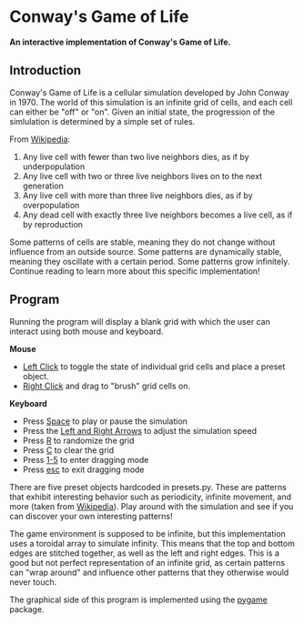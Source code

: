 # Conway's Game of Life

**An interactive implementation of Conway's Game of Life.**

## Introduction
Conway's Game of Life is a cellular simulation developed by John Conway in 1970. The world of this simulation is an infinite grid of cells, and each cell can either be "off" or "on". Given an initial state, the progression of the simlulation is determined by a simple set of rules.

From [Wikipedia](https://en.wikipedia.org/wiki/Conway's_Game_of_Life#cite_note-68):

1. Any live cell with fewer than two live neighbors dies, as if by underpopulation
2. Any live cell with two or three live neighbors lives on to the next generation
3. Any live cell with more than three live neighbors dies, as if by overpopulation
4. Any dead cell with exactly three live neighbors becomes a live cell, as if by reproduction

Some patterns of cells are stable, meaning they do not change without influence from an outside source. Some patterns are dynamically stable, meaning they oscillate with a certain period. Some patterns grow infinitely.
Continue reading to learn more about this specific implementation!

## Program
Running the program will display a blank grid with which the user can interact using both mouse and keyboard.

**Mouse**
- <ins>Left Click</ins> to toggle the state of individual grid cells and place a preset object.
- <ins>Right Click</ins> and drag to "brush" grid cells on.

**Keyboard**
- Press <ins>Space</ins> to play or pause the simulation
- Press the <ins>Left and Right Arrows</ins> to adjust the simulation speed
- Press <ins>R</ins> to randomize the grid
- Press <ins>C</ins> to clear the grid
- Press <ins>1-5</ins> to enter dragging mode
- Press <ins>esc</ins> to exit dragging mode

There are five preset objects hardcoded in presets.py. These are patterns that exhibit interesting behavior such as periodicity, infinite movement, and more (taken from [Wikipedia](https://en.wikipedia.org/wiki/Conway's_Game_of_Life#cite_note-68)). Play around with the simulation and see if you can discover your own interesting patterns!

The game environment is supposed to be infinite, but this implementation uses a toroidal array to simulate infinity. This means that the top and bottom edges are stitched together, as well as the left and right edges. This is a good but not perfect representation of an infinite grid, as certain patterns can "wrap around" and influence other patterns that they otherwise would never touch.

The graphical side of this program is implemented using the [pygame](https://www.pygame.org/docs/) package.



